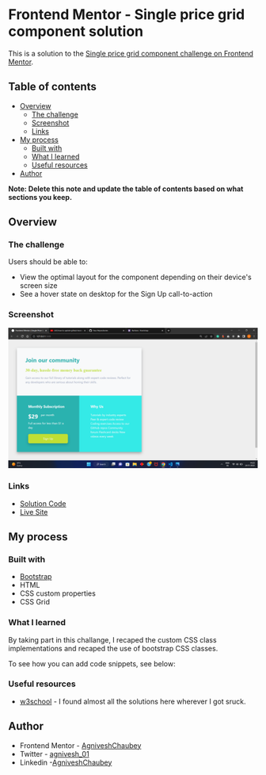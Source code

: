 # Frontend Mentor - Single price grid component solution

This is a solution to the [Single price grid component challenge on Frontend Mentor](https://www.frontendmentor.io/challenges/single-price-grid-component-5ce41129d0ff452fec5abbbc). 

## Table of contents

- [Overview](#overview)
  - [The challenge](#the-challenge)
  - [Screenshot](#screenshot)
  - [Links](#links)
- [My process](#my-process)
  - [Built with](#built-with)
  - [What I learned](#what-i-learned)
  - [Useful resources](#useful-resources)
- [Author](#author)

**Note: Delete this note and update the table of contents based on what sections you keep.**

## Overview

### The challenge

Users should be able to:

- View the optimal layout for the component depending on their device's screen size
- See a hover state on desktop for the Sign Up call-to-action

### Screenshot

![](./ss.png)

### Links

- [Solution Code](https://github.com/AgniveshChaubey/frontend-price-grid-component.github.io)
- [Live Site](https://agniveshchaubey.github.io/frontend-price-grid-component.github.io/)

## My process

### Built with

- [Bootstrap](https://getbootstrap.com/)
- HTML
- CSS custom properties
- CSS Grid

### What I learned

By taking part in this challange, I recaped the custom CSS class implementations and recaped the use of bootstrap CSS classes.

To see how you can add code snippets, see below:

<!-- ```html
<h1>Some HTML code I'm proud of</h1>
```
```css
.proud-of-this-css {
  color: papayawhip;
}
```
```js
const proudOfThisFunc = () => {
  console.log('🎉')
}
``` -->

### Useful resources

- [w3school](https://www.w3schools.com/) - I found almost all the solutions here wherever I got sruck.

## Author

- Frontend Mentor - [AgniveshChaubey](https://www.frontendmentor.io/profile/AgniveshChaubey)
- Twitter - [agnivesh_01](https://www.twitter.com/agnivesh_01)
- Linkedin -[AgniveshChaubey](https://www.linkedin.com/in/agniveshchaubey/)
